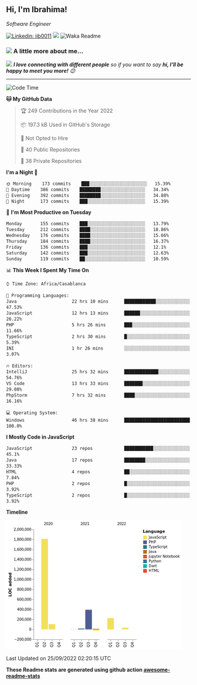 <h2>Hi, I'm Ibrahima! </h2>
<p><em>Software Engineer 
</em></p>


[![Linkedin: iib0011](https://img.shields.io/badge/-iib0011-blue?style=flat-square&logo=Linkedin&logoColor=white&link=https://www.linkedin.com/in/iib0011/)](https://www.linkedin.com/in/iib0011/)
![](https://visitor-badge.glitch.me/badge?page_id=iib0011)
![Waka Readme](https://github.com/iib0011/iib0011/workflows/Waka%20Readme/badge.svg)


### <img src="https://media.giphy.com/media/VgCDAzcKvsR6OM0uWg/giphy.gif" width="50"> A little more about me...  


<img src="https://media.giphy.com/media/LnQjpWaON8nhr21vNW/giphy.gif" width="60"> <em><b>I love connecting with different people</b> so if you want to say <b>hi, I'll be happy to meet you more!</b> 😊</em>

---
<!--START_SECTION:waka-->
![Code Time](http://img.shields.io/badge/Code%20Time-1%2C137%20hrs%2057%20mins-blue)

**🐱 My GitHub Data** 

> 🏆 249 Contributions in the Year 2022
 > 
> 📦 197.3 kB Used in GitHub's Storage 
 > 
> 🚫 Not Opted to Hire
 > 
> 📜 40 Public Repositories 
 > 
> 🔑 38 Private Repositories  
 > 
**I'm a Night 🦉** 

```text
🌞 Morning    173 commits    ███░░░░░░░░░░░░░░░░░░░░░░   15.39% 
🌆 Daytime    386 commits    ████████░░░░░░░░░░░░░░░░░   34.34% 
🌃 Evening    392 commits    ████████░░░░░░░░░░░░░░░░░   34.88% 
🌙 Night      173 commits    ███░░░░░░░░░░░░░░░░░░░░░░   15.39%

```
📅 **I'm Most Productive on Tuesday** 

```text
Monday       155 commits    ███░░░░░░░░░░░░░░░░░░░░░░   13.79% 
Tuesday      212 commits    ████░░░░░░░░░░░░░░░░░░░░░   18.86% 
Wednesday    176 commits    ████░░░░░░░░░░░░░░░░░░░░░   15.66% 
Thursday     184 commits    ████░░░░░░░░░░░░░░░░░░░░░   16.37% 
Friday       136 commits    ███░░░░░░░░░░░░░░░░░░░░░░   12.1% 
Saturday     142 commits    ███░░░░░░░░░░░░░░░░░░░░░░   12.63% 
Sunday       119 commits    ██░░░░░░░░░░░░░░░░░░░░░░░   10.59%

```


📊 **This Week I Spent My Time On** 

```text
⌚︎ Time Zone: Africa/Casablanca

💬 Programming Languages: 
Java                     22 hrs 10 mins      ████████████░░░░░░░░░░░░░   47.53% 
JavaScript               12 hrs 13 mins      ██████░░░░░░░░░░░░░░░░░░░   26.22% 
PHP                      5 hrs 26 mins       ███░░░░░░░░░░░░░░░░░░░░░░   11.66% 
TypeScript               2 hrs 30 mins       █░░░░░░░░░░░░░░░░░░░░░░░░   5.39% 
INI                      1 hr 26 mins        ░░░░░░░░░░░░░░░░░░░░░░░░░   3.07%

🔥 Editors: 
IntelliJ                 25 hrs 32 mins      █████████████░░░░░░░░░░░░   54.76% 
VS Code                  13 hrs 33 mins      ███████░░░░░░░░░░░░░░░░░░   29.08% 
PhpStorm                 7 hrs 32 mins       ████░░░░░░░░░░░░░░░░░░░░░   16.16%

💻 Operating System: 
Windows                  46 hrs 38 mins      █████████████████████████   100.0%

```

**I Mostly Code in JavaScript** 

```text
JavaScript               23 repos            ███████████░░░░░░░░░░░░░░   45.1% 
Java                     17 repos            ████████░░░░░░░░░░░░░░░░░   33.33% 
HTML                     4 repos             ██░░░░░░░░░░░░░░░░░░░░░░░   7.84% 
PHP                      2 repos             █░░░░░░░░░░░░░░░░░░░░░░░░   3.92% 
TypeScript               2 repos             █░░░░░░░░░░░░░░░░░░░░░░░░   3.92%

```


**Timeline**

![Chart not found](https://raw.githubusercontent.com/iib0011/iib0011/master/charts/bar_graph.png) 


 Last Updated on 25/09/2022 02:20:15 UTC
<!--END_SECTION:waka-->

**These Readme stats are generated using github action [awesome-readme-stats](https://github.com/iib0011/waka-readme-stats)**
